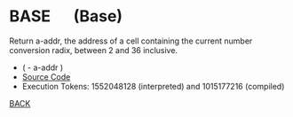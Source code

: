 # BASE &emsp; (Base)
Return a-addr, the address of a cell containing the current number conversion radix, between 2 and 36 inclusive.
* ( - a-addr )
* [Source Code](../words/core/Base.cs)
* Execution Tokens: 1552048128 (interpreted) and 1015177216 (compiled)


[BACK](builtins.md#Base)

